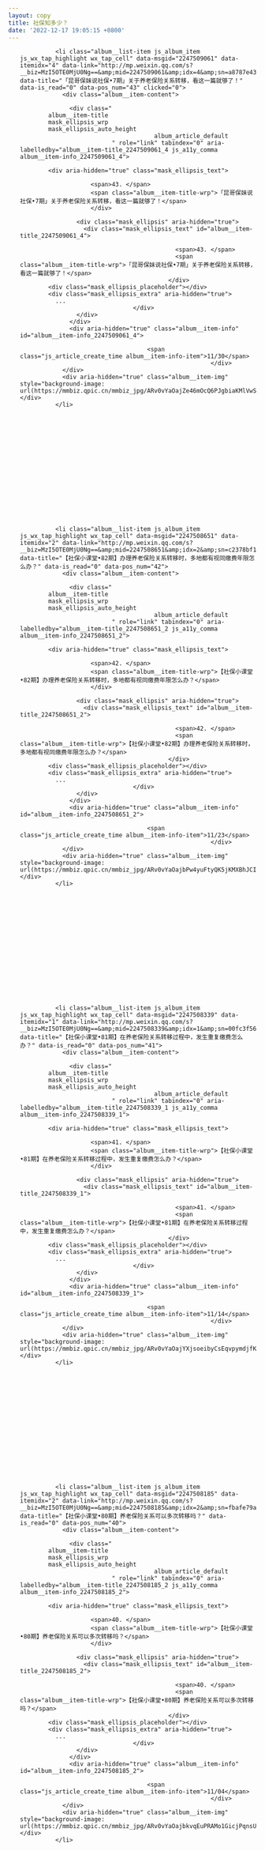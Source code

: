 ```yaml
---
layout: copy
title: 社保知多少？
date: '2022-12-17 19:05:15 +0800'
---
```


<ul class="album__list js_album_list" wah-hotarea="click">
                            
              <li class="album__list-item js_album_item js_wx_tap_highlight wx_tap_cell" data-msgid="2247509061" data-itemidx="4" data-link="http://mp.weixin.qq.com/s?__biz=MzI5OTE0MjU0Ng==&amp;mid=2247509061&amp;idx=4&amp;sn=a8787e43acf6874e13e3cb1ddd07152f&amp;chksm=ec99f8b8dbee71ae3f70e4f4766f4af49e4a21b01bf1daefea8f8e1299a6c0f7a83b6cecead2#rd" data-title="「昆哥保妹说社保•7期」关于养老保险关系转移，看这一篇就够了！" data-is_read="0" data-pos_num="43" clicked="0">
                <div class="album__item-content">
                  
                  <div class="
            album__item-title 
            mask_ellipsis_wrp 
            mask_ellipsis_auto_height
                                          album_article_default
                              " role="link" tabindex="0" aria-labelledby="album__item-title_2247509061_4 js_a11y_comma album__item-info_2247509061_4">

            <div aria-hidden="true" class="mask_ellipsis_text">
            
                        <span>43. </span>
                        <span class="album__item-title-wrp">「昆哥保妹说社保•7期」关于养老保险关系转移，看这一篇就够了！</span>
                        </div>

                    <div class="mask_ellipsis" aria-hidden="true">
                      <div class="mask_ellipsis_text" id="album__item-title_2247509061_4">
                        
                                                <span>43. </span>
                                                <span class="album__item-title-wrp">「昆哥保妹说社保•7期」关于养老保险关系转移，看这一篇就够了！</span>
                                              </div>
            <div class="mask_ellipsis_placeholder"></div>
            <div class="mask_ellipsis_extra" aria-hidden="true">
              ...
                                    </div>
                    </div>
                  </div>
                  <div aria-hidden="true" class="album__item-info" id="album__item-info_2247509061_4">
                    
                                        <span class="js_article_create_time album__item-info-item">11/30</span>
                                                          </div>
                </div>
                <div aria-hidden="true" class="album__item-img" style="background-image: url(https://mmbiz.qpic.cn/mmbiz_jpg/ARv0vYaOajZe46mOcQ6PJgbiaKMlVwS2FhiahULeGv3vBXffibjqMD5zSeBeyOjYciaicafZ0KcjySmLzibA5xWZfkAg/300);"></div>
              </li>
              

              

              
              
                  
                  
                  
                  
                  
                  
                  
                  
              

                            
              <li class="album__list-item js_album_item js_wx_tap_highlight wx_tap_cell" data-msgid="2247508651" data-itemidx="2" data-link="http://mp.weixin.qq.com/s?__biz=MzI5OTE0MjU0Ng==&amp;mid=2247508651&amp;idx=2&amp;sn=c2378bf167bca47039dcb1c3a4502a35&amp;chksm=ec99fe56dbee7740e90a0b2f3ca8c8f801ecd1aa1336f221cbc1199fe4821c055866e38c9e1b#rd" data-title="【社保小课堂•82期】办理养老保险关系转移时，多地都有视同缴费年限怎么办？" data-is_read="0" data-pos_num="42">
                <div class="album__item-content">
                  
                  <div class="
            album__item-title 
            mask_ellipsis_wrp 
            mask_ellipsis_auto_height
                                          album_article_default
                              " role="link" tabindex="0" aria-labelledby="album__item-title_2247508651_2 js_a11y_comma album__item-info_2247508651_2">

            <div aria-hidden="true" class="mask_ellipsis_text">
            
                        <span>42. </span>
                        <span class="album__item-title-wrp">【社保小课堂•82期】办理养老保险关系转移时，多地都有视同缴费年限怎么办？</span>
                        </div>

                    <div class="mask_ellipsis" aria-hidden="true">
                      <div class="mask_ellipsis_text" id="album__item-title_2247508651_2">
                        
                                                <span>42. </span>
                                                <span class="album__item-title-wrp">【社保小课堂•82期】办理养老保险关系转移时，多地都有视同缴费年限怎么办？</span>
                                              </div>
            <div class="mask_ellipsis_placeholder"></div>
            <div class="mask_ellipsis_extra" aria-hidden="true">
              ...
                                    </div>
                    </div>
                  </div>
                  <div aria-hidden="true" class="album__item-info" id="album__item-info_2247508651_2">
                    
                                        <span class="js_article_create_time album__item-info-item">11/23</span>
                                                          </div>
                </div>
                <div aria-hidden="true" class="album__item-img" style="background-image: url(https://mmbiz.qpic.cn/mmbiz_jpg/ARv0vYaOajbPw4yuFtyQK5jKMXBhJCIxKoP59W7I8I5LRPD7Jz22qLv6eeEv9s0jE79icAs3uRCN45Phz9IjpDQ/300);"></div>
              </li>
              

              

              
              
                  
                  
                  
                  
                  
                  
                  
                  
              

                            
              <li class="album__list-item js_album_item js_wx_tap_highlight wx_tap_cell" data-msgid="2247508339" data-itemidx="1" data-link="http://mp.weixin.qq.com/s?__biz=MzI5OTE0MjU0Ng==&amp;mid=2247508339&amp;idx=1&amp;sn=00fc3f563053679c9b0a906b5d7fd65c&amp;chksm=ec99fd8edbee7498580476db76341411c37308d565a8e7ee4df81e622d32c387d22ef4e6ecc2#rd" data-title="【社保小课堂•81期】在养老保险关系转移过程中，发生重复缴费怎么办？" data-is_read="0" data-pos_num="41">
                <div class="album__item-content">
                  
                  <div class="
            album__item-title 
            mask_ellipsis_wrp 
            mask_ellipsis_auto_height
                                          album_article_default
                              " role="link" tabindex="0" aria-labelledby="album__item-title_2247508339_1 js_a11y_comma album__item-info_2247508339_1">

            <div aria-hidden="true" class="mask_ellipsis_text">
            
                        <span>41. </span>
                        <span class="album__item-title-wrp">【社保小课堂•81期】在养老保险关系转移过程中，发生重复缴费怎么办？</span>
                        </div>

                    <div class="mask_ellipsis" aria-hidden="true">
                      <div class="mask_ellipsis_text" id="album__item-title_2247508339_1">
                        
                                                <span>41. </span>
                                                <span class="album__item-title-wrp">【社保小课堂•81期】在养老保险关系转移过程中，发生重复缴费怎么办？</span>
                                              </div>
            <div class="mask_ellipsis_placeholder"></div>
            <div class="mask_ellipsis_extra" aria-hidden="true">
              ...
                                    </div>
                    </div>
                  </div>
                  <div aria-hidden="true" class="album__item-info" id="album__item-info_2247508339_1">
                    
                                        <span class="js_article_create_time album__item-info-item">11/14</span>
                                                          </div>
                </div>
                <div aria-hidden="true" class="album__item-img" style="background-image: url(https://mmbiz.qpic.cn/mmbiz_jpg/ARv0vYaOajYXjsoeibyCsEqvpymdjfK25icibDYwF1gmpy3JKib89Dwjkb5Ul1rZjtHO5KBGbcAIrAQcvGjqgtoy4g/300);"></div>
              </li>
              

              

              
              
                  
                  
                  
                  
                  
                  
                  
                  
              

                            
              <li class="album__list-item js_album_item js_wx_tap_highlight wx_tap_cell" data-msgid="2247508185" data-itemidx="2" data-link="http://mp.weixin.qq.com/s?__biz=MzI5OTE0MjU0Ng==&amp;mid=2247508185&amp;idx=2&amp;sn=fbafe79a0eea31b9231ac5dbe58951f2&amp;chksm=ec99fc24dbee7532983a4219e809d0890bd34e46ea4cbd90ba9e9d4b6e00cde4ba2c2c18b40a#rd" data-title="【社保小课堂•80期】养老保险关系可以多次转移吗？" data-is_read="0" data-pos_num="40">
                <div class="album__item-content">
                  
                  <div class="
            album__item-title 
            mask_ellipsis_wrp 
            mask_ellipsis_auto_height
                                          album_article_default
                              " role="link" tabindex="0" aria-labelledby="album__item-title_2247508185_2 js_a11y_comma album__item-info_2247508185_2">

            <div aria-hidden="true" class="mask_ellipsis_text">
            
                        <span>40. </span>
                        <span class="album__item-title-wrp">【社保小课堂•80期】养老保险关系可以多次转移吗？</span>
                        </div>

                    <div class="mask_ellipsis" aria-hidden="true">
                      <div class="mask_ellipsis_text" id="album__item-title_2247508185_2">
                        
                                                <span>40. </span>
                                                <span class="album__item-title-wrp">【社保小课堂•80期】养老保险关系可以多次转移吗？</span>
                                              </div>
            <div class="mask_ellipsis_placeholder"></div>
            <div class="mask_ellipsis_extra" aria-hidden="true">
              ...
                                    </div>
                    </div>
                  </div>
                  <div aria-hidden="true" class="album__item-info" id="album__item-info_2247508185_2">
                    
                                        <span class="js_article_create_time album__item-info-item">11/04</span>
                                                          </div>
                </div>
                <div aria-hidden="true" class="album__item-img" style="background-image: url(https://mmbiz.qpic.cn/mmbiz_jpg/ARv0vYaOajbkvqEuPRAMo1GicjPqnsUKAhbNkj65YmpUJgMRhlDIODSiah6rtWL1rpdI3RkmCwiaIrVPCEzMzZhzw/300);"></div>
              </li>
              

              

              
              
                  
                  
                  
                  
                  
                  
                  
                  
              

                            
              <li class="album__list-item js_album_item js_wx_tap_highlight wx_tap_cell" data-msgid="2247508022" data-itemidx="4" data-link="http://mp.weixin.qq.com/s?__biz=MzI5OTE0MjU0Ng==&amp;mid=2247508022&amp;idx=4&amp;sn=6e6b0d93ec712fd40fb357d5bf08b871&amp;chksm=ec99fccbdbee75dd0326f23ebe0dd9fd2d631c70b22d333882c1a91b6274acc8612a9dd44ad8#rd" data-title="【社保小课堂•79期】哪些情况下可支取基本养老保险个人账户？" data-is_read="0" data-pos_num="39">
                <div class="album__item-content">
                  
                  <div class="
            album__item-title 
            mask_ellipsis_wrp 
            mask_ellipsis_auto_height
                                          album_article_default
                              " role="link" tabindex="0" aria-labelledby="album__item-title_2247508022_4 js_a11y_comma album__item-info_2247508022_4">

            <div aria-hidden="true" class="mask_ellipsis_text">
            
                        <span>39. </span>
                        <span class="album__item-title-wrp">【社保小课堂•79期】哪些情况下可支取基本养老保险个人账户？</span>
                        </div>

                    <div class="mask_ellipsis" aria-hidden="true">
                      <div class="mask_ellipsis_text" id="album__item-title_2247508022_4">
                        
                                                <span>39. </span>
                                                <span class="album__item-title-wrp">【社保小课堂•79期】哪些情况下可支取基本养老保险个人账户？</span>
                                              </div>
            <div class="mask_ellipsis_placeholder"></div>
            <div class="mask_ellipsis_extra" aria-hidden="true">
              ...
                                    </div>
                    </div>
                  </div>
                  <div aria-hidden="true" class="album__item-info" id="album__item-info_2247508022_4">
                    
                                        <span class="js_article_create_time album__item-info-item">10/30</span>
                                                          </div>
                </div>
                <div aria-hidden="true" class="album__item-img" style="background-image: url(https://mmbiz.qpic.cn/mmbiz_jpg/ARv0vYaOajYIEETHicP2lVBicPorXk6vxhFVKw2GofG86ltLl2JULeVvvbCus6syicVI7TDwx8D0OERKnvdawaxXA/300);"></div>
              </li>
              

              

              
              
                  
                  
                  
                  
                  
                  
                  
                  
              

                            
              <li class="album__list-item js_album_item js_wx_tap_highlight wx_tap_cell" data-msgid="2247508022" data-itemidx="7" data-link="http://mp.weixin.qq.com/s?__biz=MzI5OTE0MjU0Ng==&amp;mid=2247508022&amp;idx=7&amp;sn=c7a2c46914c053d92bcd115d9e939a35&amp;chksm=ec99fccbdbee75dd5fad603e0837b4a991f118a155097baed3960105c26a05203dd514f79ba5#rd" data-title="【常见问题】你的养老金是怎么算出来的？1分钟看懂！" data-is_read="0" data-pos_num="38">
                <div class="album__item-content">
                  
                  <div class="
            album__item-title 
            mask_ellipsis_wrp 
            mask_ellipsis_auto_height
                                          album_article_default
                              " role="link" tabindex="0" aria-labelledby="album__item-title_2247508022_7 js_a11y_comma album__item-info_2247508022_7">

            <div aria-hidden="true" class="mask_ellipsis_text">
            
                        <span>38. </span>
                        <span class="album__item-title-wrp">【常见问题】你的养老金是怎么算出来的？1分钟看懂！</span>
                        </div>

                    <div class="mask_ellipsis" aria-hidden="true">
                      <div class="mask_ellipsis_text" id="album__item-title_2247508022_7">
                        
                                                <span>38. </span>
                                                <span class="album__item-title-wrp">【常见问题】你的养老金是怎么算出来的？1分钟看懂！</span>
                                              </div>
            <div class="mask_ellipsis_placeholder"></div>
            <div class="mask_ellipsis_extra" aria-hidden="true">
              ...
                                    </div>
                    </div>
                  </div>
                  <div aria-hidden="true" class="album__item-info" id="album__item-info_2247508022_7">
                    
                                        <span class="js_article_create_time album__item-info-item">10/30</span>
                                                          </div>
                </div>
                <div aria-hidden="true" class="album__item-img" style="background-image: url(https://mmbiz.qpic.cn/mmbiz_jpg/ARv0vYaOajYIEETHicP2lVBicPorXk6vxh4VYKpE5xXpjWz6Hsic50bhntZxsl8Wsayn9aF6icaI7ezj00bAsibH3qg/300);"></div>
              </li>
              

              

              
              
                  
                  
                  
                  
                  
                  
                  
                  
              

                            
              <li class="album__list-item js_album_item js_wx_tap_highlight wx_tap_cell" data-msgid="2247507760" data-itemidx="2" data-link="http://mp.weixin.qq.com/s?__biz=MzI5OTE0MjU0Ng==&amp;mid=2247507760&amp;idx=2&amp;sn=a5c15097bb92601e338c0ccc1d26b777&amp;chksm=ec9983cddbee0adbd053e553280b36b85b09f6f98d423b0dde0fd249d04971a993dfcbc1ffbb#rd" data-title="【社保小课堂•78期】多地参保满均缴满10年，退休地可以任选吗？" data-is_read="0" data-pos_num="37">
                <div class="album__item-content">
                  
                  <div class="
            album__item-title 
            mask_ellipsis_wrp 
            mask_ellipsis_auto_height
                                          album_article_default
                              " role="link" tabindex="0" aria-labelledby="album__item-title_2247507760_2 js_a11y_comma album__item-info_2247507760_2">

            <div aria-hidden="true" class="mask_ellipsis_text">
            
                        <span>37. </span>
                        <span class="album__item-title-wrp">【社保小课堂•78期】多地参保满均缴满10年，退休地可以任选吗？</span>
                        </div>

                    <div class="mask_ellipsis" aria-hidden="true">
                      <div class="mask_ellipsis_text" id="album__item-title_2247507760_2">
                        
                                                <span>37. </span>
                                                <span class="album__item-title-wrp">【社保小课堂•78期】多地参保满均缴满10年，退休地可以任选吗？</span>
                                              </div>
            <div class="mask_ellipsis_placeholder"></div>
            <div class="mask_ellipsis_extra" aria-hidden="true">
              ...
                                    </div>
                    </div>
                  </div>
                  <div aria-hidden="true" class="album__item-info" id="album__item-info_2247507760_2">
                    
                                        <span class="js_article_create_time album__item-info-item">10/22</span>
                                                          </div>
                </div>
                <div aria-hidden="true" class="album__item-img" style="background-image: url(https://mmbiz.qpic.cn/mmbiz_jpg/ARv0vYaOajZP13CbS4f33GbjL9BJENfUqA549icnewMwfRoQVatFvtjuD0VmWzUibqEWnHqWvTj4dqMxUCmxTVJg/300);"></div>
              </li>
              

              

              
              
                  
                  
                  
                  
                  
                  
                  
                  
              

                            
              <li class="album__list-item js_album_item js_wx_tap_highlight wx_tap_cell" data-msgid="2247507477" data-itemidx="1" data-link="http://mp.weixin.qq.com/s?__biz=MzI5OTE0MjU0Ng==&amp;mid=2247507477&amp;idx=1&amp;sn=c8220b28b2eb4f85322b9f14f7e65d85&amp;chksm=ec9982e8dbee0bfeeef59c1da4d1d2290bf6db299c56dfa3eedbb75c84ce41858a24966c3369#rd" data-title="【社保小课堂•77期】之前养老金一直正常发放，为什么这个月突然就停了？" data-is_read="0" data-pos_num="36">
                <div class="album__item-content">
                  
                  <div class="
            album__item-title 
            mask_ellipsis_wrp 
            mask_ellipsis_auto_height
                                          album_article_default
                              " role="link" tabindex="0" aria-labelledby="album__item-title_2247507477_1 js_a11y_comma album__item-info_2247507477_1">

            <div aria-hidden="true" class="mask_ellipsis_text">
            
                        <span>36. </span>
                        <span class="album__item-title-wrp">【社保小课堂•77期】之前养老金一直正常发放，为什么这个月突然就停了？</span>
                        </div>

                    <div class="mask_ellipsis" aria-hidden="true">
                      <div class="mask_ellipsis_text" id="album__item-title_2247507477_1">
                        
                                                <span>36. </span>
                                                <span class="album__item-title-wrp">【社保小课堂•77期】之前养老金一直正常发放，为什么这个月突然就停了？</span>
                                              </div>
            <div class="mask_ellipsis_placeholder"></div>
            <div class="mask_ellipsis_extra" aria-hidden="true">
              ...
                                    </div>
                    </div>
                  </div>
                  <div aria-hidden="true" class="album__item-info" id="album__item-info_2247507477_1">
                    
                                        <span class="js_article_create_time album__item-info-item">10/14</span>
                                                          </div>
                </div>
                <div aria-hidden="true" class="album__item-img" style="background-image: url(https://mmbiz.qpic.cn/mmbiz_jpg/ARv0vYaOaja3xuOm0LYWbZwT6d5AjgD2HxOvLlecS0qsiaBNhJb7OUrqTndsx5XHeOxyQda6cOxkWKSYMk8Pfxg/300);"></div>
              </li>
              

              

              
              
                  
                  
                  
                  
                  
                  
                  
                  
              

                            
              <li class="album__list-item js_album_item js_wx_tap_highlight wx_tap_cell" data-msgid="2247507477" data-itemidx="7" data-link="http://mp.weixin.qq.com/s?__biz=MzI5OTE0MjU0Ng==&amp;mid=2247507477&amp;idx=7&amp;sn=5cf0ebc4a79c52cdfb07b1824e952f78&amp;chksm=ec9982e8dbee0bfe7a0a50e16df5115dde507659332699e0229b5050a4f0c5b4b91a5fe34f24#rd" data-title="【区县动态】西山区2022年灵活就业人员基本养老保险费申报核定告知书" data-is_read="0" data-pos_num="35">
                <div class="album__item-content">
                  
                  <div class="
            album__item-title 
            mask_ellipsis_wrp 
            mask_ellipsis_auto_height
                                          album_article_default
                              " role="link" tabindex="0" aria-labelledby="album__item-title_2247507477_7 js_a11y_comma album__item-info_2247507477_7">

            <div aria-hidden="true" class="mask_ellipsis_text">
            
                        <span>35. </span>
                        <span class="album__item-title-wrp">【区县动态】西山区2022年灵活就业人员基本养老保险费申报核定告知书</span>
                        </div>

                    <div class="mask_ellipsis" aria-hidden="true">
                      <div class="mask_ellipsis_text" id="album__item-title_2247507477_7">
                        
                                                <span>35. </span>
                                                <span class="album__item-title-wrp">【区县动态】西山区2022年灵活就业人员基本养老保险费申报核定告知书</span>
                                              </div>
            <div class="mask_ellipsis_placeholder"></div>
            <div class="mask_ellipsis_extra" aria-hidden="true">
              ...
                                    </div>
                    </div>
                  </div>
                  <div aria-hidden="true" class="album__item-info" id="album__item-info_2247507477_7">
                    
                                        <span class="js_article_create_time album__item-info-item">10/14</span>
                                                          </div>
                </div>
                <div aria-hidden="true" class="album__item-img" style="background-image: url(https://mmbiz.qpic.cn/mmbiz_jpg/ARv0vYaOaja3xuOm0LYWbZwT6d5AjgD27EVALwGoLclHPia4dOFicTOf9A6anZOWgWytDriblTkTvV6kdfhSeUOiag/300);"></div>
              </li>
              

              

              
              
                  
                  
                  
                  
                  
                  
                  
                  
              

                            
              <li class="album__list-item js_album_item js_wx_tap_highlight wx_tap_cell" data-msgid="2247507270" data-itemidx="1" data-link="http://mp.weixin.qq.com/s?__biz=MzI5OTE0MjU0Ng==&amp;mid=2247507270&amp;idx=1&amp;sn=299068ff9864b1a0eb5fe0212a88d6b4&amp;chksm=ec9981bbdbee08adb00682b4642325526163fc4e60715607de749dbe07e08405e612f8e41d0d#rd" data-title="【社保小课堂•76期】退休时间遇上国庆假期，会影响我办理退休手续吗？" data-is_read="0" data-pos_num="34">
                <div class="album__item-content">
                  
                  <div class="
            album__item-title 
            mask_ellipsis_wrp 
            mask_ellipsis_auto_height
                                          album_article_default
                              " role="link" tabindex="0" aria-labelledby="album__item-title_2247507270_1 js_a11y_comma album__item-info_2247507270_1">

            <div aria-hidden="true" class="mask_ellipsis_text">
            
                        <span>34. </span>
                        <span class="album__item-title-wrp">【社保小课堂•76期】退休时间遇上国庆假期，会影响我办理退休手续吗？</span>
                        </div>

                    <div class="mask_ellipsis" aria-hidden="true">
                      <div class="mask_ellipsis_text" id="album__item-title_2247507270_1">
                        
                                                <span>34. </span>
                                                <span class="album__item-title-wrp">【社保小课堂•76期】退休时间遇上国庆假期，会影响我办理退休手续吗？</span>
                                              </div>
            <div class="mask_ellipsis_placeholder"></div>
            <div class="mask_ellipsis_extra" aria-hidden="true">
              ...
                                    </div>
                    </div>
                  </div>
                  <div aria-hidden="true" class="album__item-info" id="album__item-info_2247507270_1">
                    
                                        <span class="js_article_create_time album__item-info-item">10/04</span>
                                                          </div>
                </div>
                <div aria-hidden="true" class="album__item-img" style="background-image: url(https://mmbiz.qlogo.cn/mmbiz_jpg/ARv0vYaOajb623uExwx7AFOzfWibmVZ8uIdCicYrs6r0fEqCsR9nvgJ8kvx8yQLcGn6xnKlGBTtLmX9oJhvO0D8w/300);"></div>
              </li>
              

              

              
              
                  
                  
                  
                  
                  
                  
                  
                  
              

                          <li class="album__list-item js_album_item js_wx_tap_highlight wx_tap_cell" data-msgid="2247506164" data-itemidx="1" data-link="http://mp.weixin.qq.com/s?__biz=MzI5OTE0MjU0Ng==&amp;mid=2247506164&amp;idx=1&amp;sn=6bb0875d09a9f8457a4ecd047f9ea27e&amp;chksm=ec998409dbee0d1f7dad18fac921d85d4fa13c2c8bec746e164de3cd0d000f3f8134729a2f61#rd" data-title="【社保小课堂•72期】社保已经缴满15年，可以不缴了吗？" data-is_read="0">    <div class="album__item-content">     <div class="album__item-title ellipsis_relate_title        mask_ellipsis_wrp mask_ellipsis_auto_height                 album_article_default            " role="link" tabindex="0" aria-labelledby="album__item-title_2247506164_1 album__item-info_2247506164_1">       <div aria-hidden="true" class="mask_ellipsis_text">                  <span>33. </span>                  <span class="album__item-title-wrp">【社保小课堂•72期】社保已经缴满15年，可以不缴了吗？</span>                </div>       <div aria-hidden="true" class="mask_ellipsis">         <div id="album__item-title_2247506164_1" class="mask_ellipsis_text">                      <span>33. </span>                      <span class="album__item-title-wrp">【社保小课堂•72期】社保已经缴满15年，可以不缴了吗？</span>                    </div>         <div class="mask_ellipsis_placeholder"></div>         <div aria-hidden="true" class="mask_ellipsis_extra">           ...                    </div>       </div>     </div>          <div class="album__item-info" aria-hidden="true" id="album__item-info_2247506164_1">              <span class="js_article_create_time album__item-info-item">09/04</span>                   </div>   </div>   <div class="album__item-img" aria-hidden="true" style="background-image: url(https://mmbiz.qpic.cn/mmbiz_jpg/ARv0vYaOajbjibOTNNymSOrdT7hQic4HkGXh8Saxk3PQXYqBG9YNFIQb2fvR0BsTvKyGfSNmD2icibCXOsVhOxS31w/300);"></div> </li><li class="album__list-item js_album_item js_wx_tap_highlight wx_tap_cell" data-msgid="2247505964" data-itemidx="2" data-link="http://mp.weixin.qq.com/s?__biz=MzI5OTE0MjU0Ng==&amp;mid=2247505964&amp;idx=2&amp;sn=fd5d23c4011a54ba2db2f9ed1ab7d4a3&amp;chksm=ec9984d1dbee0dc71256194cf0b90ba02809f4fdc8dba45f9f72f500e5426c22e2fd5f2ac03b#rd" data-title="【社保小课堂•71期】72期  内卷？上大学就开始缴社保，可以吗？" data-is_read="0">    <div class="album__item-content">     <div class="album__item-title ellipsis_relate_title        mask_ellipsis_wrp mask_ellipsis_auto_height                 album_article_default            " role="link" tabindex="0" aria-labelledby="album__item-title_2247505964_2 album__item-info_2247505964_2">       <div aria-hidden="true" class="mask_ellipsis_text">                  <span>32. </span>                  <span class="album__item-title-wrp">【社保小课堂•71期】72期  内卷？上大学就开始缴社保，可以吗？</span>                </div>       <div aria-hidden="true" class="mask_ellipsis">         <div id="album__item-title_2247505964_2" class="mask_ellipsis_text">                      <span>32. </span>                      <span class="album__item-title-wrp">【社保小课堂•71期】72期  内卷？上大学就开始缴社保，可以吗？</span>                    </div>         <div class="mask_ellipsis_placeholder"></div>         <div aria-hidden="true" class="mask_ellipsis_extra">           ...                    </div>       </div>     </div>          <div class="album__item-info" aria-hidden="true" id="album__item-info_2247505964_2">              <span class="js_article_create_time album__item-info-item">08/30</span>                   </div>   </div>   <div class="album__item-img" aria-hidden="true" style="background-image: url(https://mmbiz.qpic.cn/mmbiz_jpg/ARv0vYaOajZEJKzVrOOWhCamwwtTfnIDpXuULudico797l4fmlQq830S18eV6WlKUHwY9KnCsxUAP8wnEiczkL2Q/300);"></div> </li><li class="album__list-item js_album_item js_wx_tap_highlight wx_tap_cell" data-msgid="2247504512" data-itemidx="1" data-link="http://mp.weixin.qq.com/s?__biz=MzI5OTE0MjU0Ng==&amp;mid=2247504512&amp;idx=1&amp;sn=76761d824f70f24e10002e87a6c40168&amp;chksm=ec998e7ddbee076b336ab128184747a933c00e430fa377f84fdb10885088630b2d399a2302d7#rd" data-title="【社保小课堂•67期】灵活就业人员参保办理指南（手机版）" data-is_read="0">    <div class="album__item-content">     <div class="album__item-title ellipsis_relate_title        mask_ellipsis_wrp mask_ellipsis_auto_height                 album_article_default            " role="link" tabindex="0" aria-labelledby="album__item-title_2247504512_1 album__item-info_2247504512_1">       <div aria-hidden="true" class="mask_ellipsis_text">                  <span>31. </span>                  <span class="album__item-title-wrp">【社保小课堂•67期】灵活就业人员参保办理指南（手机版）</span>                </div>       <div aria-hidden="true" class="mask_ellipsis">         <div id="album__item-title_2247504512_1" class="mask_ellipsis_text">                      <span>31. </span>                      <span class="album__item-title-wrp">【社保小课堂•67期】灵活就业人员参保办理指南（手机版）</span>                    </div>         <div class="mask_ellipsis_placeholder"></div>         <div aria-hidden="true" class="mask_ellipsis_extra">           ...                    </div>       </div>     </div>          <div class="album__item-info" aria-hidden="true" id="album__item-info_2247504512_1">              <span class="js_article_create_time album__item-info-item">07/29</span>                   </div>   </div>   <div class="album__item-img" aria-hidden="true" style="background-image: url(https://mmbiz.qpic.cn/mmbiz_jpg/ARv0vYaOajYKQZt5pBdpX7kcn7uC8QEPE5Cvzmw4nMr0N4iarwoohkUjO5AppmS36Ue4UIeicgVYsjgEG72icKcVg/300);"></div> </li><li class="album__list-item js_album_item js_wx_tap_highlight wx_tap_cell" data-msgid="2247499379" data-itemidx="1" data-link="http://mp.weixin.qq.com/s?__biz=MzI5OTE0MjU0Ng==&amp;mid=2247499379&amp;idx=1&amp;sn=318d4b9d24ee6271d14ed2d5dc30dafc&amp;chksm=ec99a28edbee2b98748d98d49c1bf454e4a765ec3960a5f7acdd5d1104bb9e8ee709edb036b2#rd" data-title="【社保小课堂•59期】参保人员死亡后个人账户余额申领指南" data-is_read="0">    <div class="album__item-content">     <div class="album__item-title ellipsis_relate_title        mask_ellipsis_wrp mask_ellipsis_auto_height                 album_article_default            " role="link" tabindex="0" aria-labelledby="album__item-title_2247499379_1 album__item-info_2247499379_1">       <div aria-hidden="true" class="mask_ellipsis_text">                  <span>30. </span>                  <span class="album__item-title-wrp">【社保小课堂•59期】参保人员死亡后个人账户余额申领指南</span>                </div>       <div aria-hidden="true" class="mask_ellipsis">         <div id="album__item-title_2247499379_1" class="mask_ellipsis_text">                      <span>30. </span>                      <span class="album__item-title-wrp">【社保小课堂•59期】参保人员死亡后个人账户余额申领指南</span>                    </div>         <div class="mask_ellipsis_placeholder"></div>         <div aria-hidden="true" class="mask_ellipsis_extra">           ...                    </div>       </div>     </div>          <div class="album__item-info" aria-hidden="true" id="album__item-info_2247499379_1">              <span class="js_article_create_time album__item-info-item">05/31</span>                   </div>   </div>   <div class="album__item-img" aria-hidden="true" style="background-image: url(https://mmbiz.qlogo.cn/mmbiz_jpg/ARv0vYaOajY21oGsb7vO8rb17FDib4RCibuuOvFN8eKvnYibs1P7I3t2FzBCJQhsRF7eb1hwkeNDESWF4A107p4BQ/300);"></div> </li><li class="album__list-item js_album_item js_wx_tap_highlight wx_tap_cell" data-msgid="2247499379" data-itemidx="5" data-link="http://mp.weixin.qq.com/s?__biz=MzI5OTE0MjU0Ng==&amp;mid=2247499379&amp;idx=5&amp;sn=2d75615462c65a48a625eeb00d5594cc&amp;chksm=ec99a28edbee2b98981209aaae5a881f734df80413a02c5aac813b71c0bbc5375392aec4f06b#rd" data-title="【权威发布】云南省人民政府办公厅关于实施基本养老保险扩面增效专项行动的意见" data-is_read="0">    <div class="album__item-content">     <div class="album__item-title ellipsis_relate_title        mask_ellipsis_wrp mask_ellipsis_auto_height                 album_article_default            " role="link" tabindex="0" aria-labelledby="album__item-title_2247499379_5 album__item-info_2247499379_5">       <div aria-hidden="true" class="mask_ellipsis_text">                  <span>29. </span>                  <span class="album__item-title-wrp">【权威发布】云南省人民政府办公厅关于实施基本养老保险扩面增效专项行动的意见</span>                </div>       <div aria-hidden="true" class="mask_ellipsis">         <div id="album__item-title_2247499379_5" class="mask_ellipsis_text">                      <span>29. </span>                      <span class="album__item-title-wrp">【权威发布】云南省人民政府办公厅关于实施基本养老保险扩面增效专项行动的意见</span>                    </div>         <div class="mask_ellipsis_placeholder"></div>         <div aria-hidden="true" class="mask_ellipsis_extra">           ...                    </div>       </div>     </div>          <div class="album__item-info" aria-hidden="true" id="album__item-info_2247499379_5">              <span class="js_article_create_time album__item-info-item">05/31</span>                   </div>   </div>   <div class="album__item-img" aria-hidden="true" style="background-image: url(https://mmbiz.qlogo.cn/mmbiz_jpg/ARv0vYaOajY21oGsb7vO8rb17FDib4RCibypia8iba7T6Ef7ZCpMhsPg6fLU3My0wcqvsnRodbm7eUpDcvYe46xiaUg/300);"></div> </li><li class="album__list-item js_album_item js_wx_tap_highlight wx_tap_cell" data-msgid="2247499379" data-itemidx="6" data-link="http://mp.weixin.qq.com/s?__biz=MzI5OTE0MjU0Ng==&amp;mid=2247499379&amp;idx=6&amp;sn=38e512c3ca7aeec788890dd435e5bbf1&amp;chksm=ec99a28edbee2b98164c3430fd3d2e752703c113ed8fef3246b86e7607c8756d4f6f95ccedb5#rd" data-title="【共同关注】2022年退休人员基本养老金上调" data-is_read="0">    <div class="album__item-content">     <div class="album__item-title ellipsis_relate_title        mask_ellipsis_wrp mask_ellipsis_auto_height                 album_article_default            " role="link" tabindex="0" aria-labelledby="album__item-title_2247499379_6 album__item-info_2247499379_6">       <div aria-hidden="true" class="mask_ellipsis_text">                  <span>28. </span>                  <span class="album__item-title-wrp">【共同关注】2022年退休人员基本养老金上调</span>                </div>       <div aria-hidden="true" class="mask_ellipsis">         <div id="album__item-title_2247499379_6" class="mask_ellipsis_text">                      <span>28. </span>                      <span class="album__item-title-wrp">【共同关注】2022年退休人员基本养老金上调</span>                    </div>         <div class="mask_ellipsis_placeholder"></div>         <div aria-hidden="true" class="mask_ellipsis_extra">           ...                    </div>       </div>     </div>          <div class="album__item-info" aria-hidden="true" id="album__item-info_2247499379_6">              <span class="js_article_create_time album__item-info-item">05/31</span>                   </div>   </div>   <div class="album__item-img" aria-hidden="true" style="background-image: url(https://mmbiz.qlogo.cn/mmbiz_jpg/ARv0vYaOajY21oGsb7vO8rb17FDib4RCibgDcEkTP2YDug2ibF0V5PVZo9Aiao8ljNALmBlLAliaiaXtqjia1ssQYwBHA/300);"></div> </li><li class="album__list-item js_album_item js_wx_tap_highlight wx_tap_cell" data-msgid="2247499178" data-itemidx="7" data-link="http://mp.weixin.qq.com/s?__biz=MzI5OTE0MjU0Ng==&amp;mid=2247499178&amp;idx=7&amp;sn=4516c1c1362b151222190b7b1ebad4b9&amp;chksm=ec99a157dbee2841cc8a5926e8ca200d753350a07cd3eca4f0056d9436d48c181d8fe4ba57fc#rd" data-title="【政策解读】重磅！个人养老金来了！怎么买呢？10问10答帮你搞懂" data-is_read="0">    <div class="album__item-content">     <div class="album__item-title ellipsis_relate_title        mask_ellipsis_wrp mask_ellipsis_auto_height                 album_article_default            " role="link" tabindex="0" aria-labelledby="album__item-title_2247499178_7 album__item-info_2247499178_7">       <div aria-hidden="true" class="mask_ellipsis_text">                  <span>27. </span>                  <span class="album__item-title-wrp">【政策解读】重磅！个人养老金来了！怎么买呢？10问10答帮你搞懂</span>                </div>       <div aria-hidden="true" class="mask_ellipsis">         <div id="album__item-title_2247499178_7" class="mask_ellipsis_text">                      <span>27. </span>                      <span class="album__item-title-wrp">【政策解读】重磅！个人养老金来了！怎么买呢？10问10答帮你搞懂</span>                    </div>         <div class="mask_ellipsis_placeholder"></div>         <div aria-hidden="true" class="mask_ellipsis_extra">           ...                    </div>       </div>     </div>          <div class="album__item-info" aria-hidden="true" id="album__item-info_2247499178_7">              <span class="js_article_create_time album__item-info-item">05/24</span>                   </div>   </div>   <div class="album__item-img" aria-hidden="true" style="background-image: url(https://mmbiz.qlogo.cn/mmbiz_jpg/ARv0vYaOajbFFPVwtd4ficYcicib7Pyybg8UuUV23ibH8uXichGDxtXJzGXQCp8ZbKJ9tLJqHMTHjDEM9vpfAd2DcBg/300);"></div> </li><li class="album__list-item js_album_item js_wx_tap_highlight wx_tap_cell" data-msgid="2247498985" data-itemidx="1" data-link="http://mp.weixin.qq.com/s?__biz=MzI5OTE0MjU0Ng==&amp;mid=2247498985&amp;idx=1&amp;sn=d61ac3e925ad9867824f350828f796e7&amp;chksm=ec99a014dbee290284a8bf489196f8b5fd11fc9373f9c3720dd6157492f896f068eee9031c3d#rd" data-title="【社保小课堂•57期】「昆哥保妹说社保」来啦！期待您的关注！" data-is_read="0">    <div class="album__item-content">     <div class="album__item-title ellipsis_relate_title        mask_ellipsis_wrp mask_ellipsis_auto_height                 album_article_default            " role="link" tabindex="0" aria-labelledby="album__item-title_2247498985_1 album__item-info_2247498985_1">       <div aria-hidden="true" class="mask_ellipsis_text">                  <span>26. </span>                  <span class="album__item-title-wrp">【社保小课堂•57期】「昆哥保妹说社保」来啦！期待您的关注！</span>                </div>       <div aria-hidden="true" class="mask_ellipsis">         <div id="album__item-title_2247498985_1" class="mask_ellipsis_text">                      <span>26. </span>                      <span class="album__item-title-wrp">【社保小课堂•57期】「昆哥保妹说社保」来啦！期待您的关注！</span>                    </div>         <div class="mask_ellipsis_placeholder"></div>         <div aria-hidden="true" class="mask_ellipsis_extra">           ...                    </div>       </div>     </div>          <div class="album__item-info" aria-hidden="true" id="album__item-info_2247498985_1">              <span class="js_article_create_time album__item-info-item">05/17</span>                   </div>   </div>   <div class="album__item-img" aria-hidden="true" style="background-image: url(https://mmbiz.qlogo.cn/mmbiz_jpg/ARv0vYaOajas50ibII4aKUElRB3Vn2Df1VtlG0yfHNdDx2lAbGIAyJ2iacwpyABwk08VHicHBiaM0S1KBO8Dx47rhQ/300);"></div> </li><li class="album__list-item js_album_item js_wx_tap_highlight wx_tap_cell" data-msgid="2247498985" data-itemidx="2" data-link="http://mp.weixin.qq.com/s?__biz=MzI5OTE0MjU0Ng==&amp;mid=2247498985&amp;idx=2&amp;sn=b9d9b84ce56cb7a8517177ac52c8353a&amp;chksm=ec99a014dbee29025245a810bcff70dd5a7f5eb5587d1244facb070ed5b4e477f2b94f9581d1#rd" data-title="【社保随身听•3期】外地户籍在昆灵活就业人员可以凭身份证参加城镇职工养老保险了！" data-is_read="0">    <div class="album__item-content">     <div class="album__item-title ellipsis_relate_title        mask_ellipsis_wrp mask_ellipsis_auto_height                 album_article_default            " role="link" tabindex="0" aria-labelledby="album__item-title_2247498985_2 album__item-info_2247498985_2">       <div aria-hidden="true" class="mask_ellipsis_text">                  <span>25. </span>                  <span class="album__item-title-wrp">【社保随身听•3期】外地户籍在昆灵活就业人员可以凭身份证参加城镇职工养老保险了！</span>                </div>       <div aria-hidden="true" class="mask_ellipsis">         <div id="album__item-title_2247498985_2" class="mask_ellipsis_text">                      <span>25. </span>                      <span class="album__item-title-wrp">【社保随身听•3期】外地户籍在昆灵活就业人员可以凭身份证参加城镇职工养老保险了！</span>                    </div>         <div class="mask_ellipsis_placeholder"></div>         <div aria-hidden="true" class="mask_ellipsis_extra">           ...                    </div>       </div>     </div>          <div class="album__item-info" aria-hidden="true" id="album__item-info_2247498985_2">              <span class="js_article_create_time album__item-info-item">05/17</span>                   </div>   </div>   <div class="album__item-img" aria-hidden="true" style="background-image: url(https://mmbiz.qlogo.cn/mmbiz_jpg/ARv0vYaOajYf9azcpARtPHzZ9zdQC2rZqJ8c0D6U9mO2G7Nz06lC236ysY59WtYRe3PFehcRks9ibxRiapyGBibLw/300);"></div> </li><li class="album__list-item js_album_item js_wx_tap_highlight wx_tap_cell" data-msgid="2247498729" data-itemidx="1" data-link="http://mp.weixin.qq.com/s?__biz=MzI5OTE0MjU0Ng==&amp;mid=2247498729&amp;idx=1&amp;sn=bcb4a30ffa761fc577f5e9c860c9e7f6&amp;chksm=ec99a714dbee2e025c214ccd49a946441a084c296fdc2ba5dc74e62588f4eea1bf5f51d745cc#rd" data-title="【社保小课堂•56期】养老保险发放月数有上限？发完我就不能领养老金了吗？" data-is_read="0">    <div class="album__item-content">     <div class="album__item-title ellipsis_relate_title        mask_ellipsis_wrp mask_ellipsis_auto_height                 album_article_default            " role="link" tabindex="0" aria-labelledby="album__item-title_2247498729_1 album__item-info_2247498729_1">       <div aria-hidden="true" class="mask_ellipsis_text">                  <span>24. </span>                  <span class="album__item-title-wrp">【社保小课堂•56期】养老保险发放月数有上限？发完我就不能领养老金了吗？</span>                </div>       <div aria-hidden="true" class="mask_ellipsis">         <div id="album__item-title_2247498729_1" class="mask_ellipsis_text">                      <span>24. </span>                      <span class="album__item-title-wrp">【社保小课堂•56期】养老保险发放月数有上限？发完我就不能领养老金了吗？</span>                    </div>         <div class="mask_ellipsis_placeholder"></div>         <div aria-hidden="true" class="mask_ellipsis_extra">           ...                    </div>       </div>     </div>          <div class="album__item-info" aria-hidden="true" id="album__item-info_2247498729_1">              <span class="js_article_create_time album__item-info-item">05/08</span>                   </div>   </div>   <div class="album__item-img" aria-hidden="true" style="background-image: url(https://mmbiz.qlogo.cn/mmbiz_jpg/ARv0vYaOajb1r880klFUztEAgbq8QKC7GVgG7Ycz5rDG1E2LGuhnfQp5gmHbPSlFiauAVlibb60ib9Zu8jtW5YA2Q/300);"></div> </li><li class="album__list-item js_album_item js_wx_tap_highlight wx_tap_cell" data-msgid="2247498016" data-itemidx="2" data-link="http://mp.weixin.qq.com/s?__biz=MzI5OTE0MjU0Ng==&amp;mid=2247498016&amp;idx=2&amp;sn=78e61dd8444b59e07933585668bfda6d&amp;chksm=ec99a5dddbee2ccb0a3245266bac54be144812a7e2052b175f7a03146d1c786adc64a7f20959#rd" data-title="【社保小课堂•53期】职工养保+居民养保：重复缴费是不是可以领两份养老金？" data-is_read="0">    <div class="album__item-content">     <div class="album__item-title ellipsis_relate_title        mask_ellipsis_wrp mask_ellipsis_auto_height                 album_article_default            " role="link" tabindex="0" aria-labelledby="album__item-title_2247498016_2 album__item-info_2247498016_2">       <div aria-hidden="true" class="mask_ellipsis_text">                  <span>23. </span>                  <span class="album__item-title-wrp">【社保小课堂•53期】职工养保+居民养保：重复缴费是不是可以领两份养老金？</span>                </div>       <div aria-hidden="true" class="mask_ellipsis">         <div id="album__item-title_2247498016_2" class="mask_ellipsis_text">                      <span>23. </span>                      <span class="album__item-title-wrp">【社保小课堂•53期】职工养保+居民养保：重复缴费是不是可以领两份养老金？</span>                    </div>         <div class="mask_ellipsis_placeholder"></div>         <div aria-hidden="true" class="mask_ellipsis_extra">           ...                    </div>       </div>     </div>          <div class="album__item-info" aria-hidden="true" id="album__item-info_2247498016_2">              <span class="js_article_create_time album__item-info-item">04/12</span>                   </div>   </div>   <div class="album__item-img" aria-hidden="true" style="background-image: url(https://mmbiz.qlogo.cn/mmbiz_jpg/ARv0vYaOajadTiaLqh6Sh927SSibJUQAic6ROp9I2xeGoIr17ibpztgcug9W9NG9wSwCNtfhC2WrPBCgFj82k1P5Aw/300);"></div> </li><li class="album__list-item js_album_item js_wx_tap_highlight wx_tap_cell" data-msgid="2247491281" data-itemidx="1" data-link="http://mp.weixin.qq.com/s?__biz=MzI5OTE0MjU0Ng==&amp;mid=2247491281&amp;idx=1&amp;sn=bd0d2a95617e3b68697c349304cdce9a&amp;chksm=ec9a422cdbedcb3af97b9ac6a95322fc202f96fd7f66cdf868b84087fed6d0cd7d7ca90fe668#rd" data-title="【社保小课堂•21期】哪些情况能够办理退休？参保人员看过来！" data-is_read="0">    <div class="album__item-content">     <div class="album__item-title ellipsis_relate_title        mask_ellipsis_wrp mask_ellipsis_auto_height                 album_article_default            " role="link" tabindex="0" aria-labelledby="album__item-title_2247491281_1 album__item-info_2247491281_1">       <div aria-hidden="true" class="mask_ellipsis_text">                  <span>22. </span>                  <span class="album__item-title-wrp">【社保小课堂•21期】哪些情况能够办理退休？参保人员看过来！</span>                </div>       <div aria-hidden="true" class="mask_ellipsis">         <div id="album__item-title_2247491281_1" class="mask_ellipsis_text">                      <span>22. </span>                      <span class="album__item-title-wrp">【社保小课堂•21期】哪些情况能够办理退休？参保人员看过来！</span>                    </div>         <div class="mask_ellipsis_placeholder"></div>         <div aria-hidden="true" class="mask_ellipsis_extra">           ...                    </div>       </div>     </div>          <div class="album__item-info" aria-hidden="true" id="album__item-info_2247491281_1">              <span class="js_article_create_time album__item-info-item">2021/08/13</span>                   </div>   </div>   <div class="album__item-img" aria-hidden="true" style="background-image: url(https://mmbiz.qlogo.cn/mmbiz_jpg/ARv0vYaOajbt97Qq19mapUxr2QNAzbbdQS5CelvD3ricibAQHIiaT4lCcR90SEiba6kOgeGRd3ZfRyWnrKA8LBsFgQ/300);"></div> </li><li class="album__list-item js_album_item js_wx_tap_highlight wx_tap_cell" data-msgid="2247491371" data-itemidx="2" data-link="http://mp.weixin.qq.com/s?__biz=MzI5OTE0MjU0Ng==&amp;mid=2247491371&amp;idx=2&amp;sn=b3b9da90475aa06b72a4b852dca89dcc&amp;chksm=ec9a43d6dbedcac0bc7879ee488f5a6409bc78c80da35c7b0cdfa61e57b4113a7489d8847215#rd" data-title="【社保小课堂•22期】事关你的钱袋子！基本养老金如何计发和调整，快快收藏" data-is_read="0">    <div class="album__item-content">     <div class="album__item-title ellipsis_relate_title        mask_ellipsis_wrp mask_ellipsis_auto_height                 album_article_default            " role="link" tabindex="0" aria-labelledby="album__item-title_2247491371_2 album__item-info_2247491371_2">       <div aria-hidden="true" class="mask_ellipsis_text">                  <span>21. </span>                  <span class="album__item-title-wrp">【社保小课堂•22期】事关你的钱袋子！基本养老金如何计发和调整，快快收藏</span>                </div>       <div aria-hidden="true" class="mask_ellipsis">         <div id="album__item-title_2247491371_2" class="mask_ellipsis_text">                      <span>21. </span>                      <span class="album__item-title-wrp">【社保小课堂•22期】事关你的钱袋子！基本养老金如何计发和调整，快快收藏</span>                    </div>         <div class="mask_ellipsis_placeholder"></div>         <div aria-hidden="true" class="mask_ellipsis_extra">           ...                    </div>       </div>     </div>          <div class="album__item-info" aria-hidden="true" id="album__item-info_2247491371_2">              <span class="js_article_create_time album__item-info-item">2021/08/21</span>                   </div>   </div>   <div class="album__item-img" aria-hidden="true" style="background-image: url(https://mmbiz.qlogo.cn/mmbiz_jpg/ARv0vYaOajaic4YBzBMVFicriaZEicFbpibnsW5CG5y0tmjJdotXArAGeZEo179Fpd2ZaA7pzb4TxrnicbqfwJhLdSoA/300);"></div> </li><li class="album__list-item js_album_item js_wx_tap_highlight wx_tap_cell" data-msgid="2247492702" data-itemidx="1" data-link="http://mp.weixin.qq.com/s?__biz=MzI5OTE0MjU0Ng==&amp;mid=2247492702&amp;idx=1&amp;sn=04d37385d9f90a2436cb1bf8c33c26a9&amp;chksm=ec99b8a3dbee31b5ae7fcec739481fcbe18a6158cbaa9be4160cc84ed60687360c3f2fd9afd4#rd" data-title="【社保小课堂•28期】参保人员遗属看过来，“两金”领取别忘了！" data-is_read="0">    <div class="album__item-content">     <div class="album__item-title ellipsis_relate_title        mask_ellipsis_wrp mask_ellipsis_auto_height                 album_article_default            " role="link" tabindex="0" aria-labelledby="album__item-title_2247492702_1 album__item-info_2247492702_1">       <div aria-hidden="true" class="mask_ellipsis_text">                  <span>20. </span>                  <span class="album__item-title-wrp">【社保小课堂•28期】参保人员遗属看过来，“两金”领取别忘了！</span>                </div>       <div aria-hidden="true" class="mask_ellipsis">         <div id="album__item-title_2247492702_1" class="mask_ellipsis_text">                      <span>20. </span>                      <span class="album__item-title-wrp">【社保小课堂•28期】参保人员遗属看过来，“两金”领取别忘了！</span>                    </div>         <div class="mask_ellipsis_placeholder"></div>         <div aria-hidden="true" class="mask_ellipsis_extra">           ...                    </div>       </div>     </div>          <div class="album__item-info" aria-hidden="true" id="album__item-info_2247492702_1">              <span class="js_article_create_time album__item-info-item">2021/10/09</span>                   </div>   </div>   <div class="album__item-img" aria-hidden="true" style="background-image: url(https://mmbiz.qlogo.cn/mmbiz_jpg/ARv0vYaOajYKjKSPDKUnVsWjic8WOTjJOZw3lmbjJPQ8fssY47iaazYSjZ6miagAEf1cZ2W8Zk9vaVo2xNBcgjibMw/300);"></div> </li><li class="album__list-item js_album_item js_wx_tap_highlight wx_tap_cell" data-msgid="2247493578" data-itemidx="1" data-link="http://mp.weixin.qq.com/s?__biz=MzI5OTE0MjU0Ng==&amp;mid=2247493578&amp;idx=1&amp;sn=0d93aaefd1e49c088924993daa5a83df&amp;chksm=ec99bb37dbee3221406cd741c208154da7a6e12506daf57c610f6c93f6eb74d577549e444b9c#rd" data-title="【社保小课堂•31期】@云南省灵活就业人员  如何办理养老保险参保登记及缴费申报，一文为您打尽！" data-is_read="0">    <div class="album__item-content">     <div class="album__item-title ellipsis_relate_title        mask_ellipsis_wrp mask_ellipsis_auto_height                 album_article_default            " role="link" tabindex="0" aria-labelledby="album__item-title_2247493578_1 album__item-info_2247493578_1">       <div aria-hidden="true" class="mask_ellipsis_text">                  <span>19. </span>                  <span class="album__item-title-wrp">【社保小课堂•31期】@云南省灵活就业人员  如何办理养老保险参保登记及缴费申报，一文为您打尽！</span>                </div>       <div aria-hidden="true" class="mask_ellipsis">         <div id="album__item-title_2247493578_1" class="mask_ellipsis_text">                      <span>19. </span>                      <span class="album__item-title-wrp">【社保小课堂•31期】@云南省灵活就业人员  如何办理养老保险参保登记及缴费申报，一文为您打尽！</span>                    </div>         <div class="mask_ellipsis_placeholder"></div>         <div aria-hidden="true" class="mask_ellipsis_extra">           ...                    </div>       </div>     </div>          <div class="album__item-info" aria-hidden="true" id="album__item-info_2247493578_1">              <span class="js_article_create_time album__item-info-item">2021/10/29</span>                   </div>   </div>   <div class="album__item-img" aria-hidden="true" style="background-image: url(https://mmbiz.qlogo.cn/mmbiz_jpg/ARv0vYaOajbn2zKKUPRcib1NVodEGoADnTBhsfWQ4iacXvibWzibX4S02g77ZAx8S5iaXdylAg7ZGv01TUtaIYg85PA/300);"></div> </li><li class="album__list-item js_album_item js_wx_tap_highlight wx_tap_cell" data-msgid="2247493921" data-itemidx="1" data-link="http://mp.weixin.qq.com/s?__biz=MzI5OTE0MjU0Ng==&amp;mid=2247493921&amp;idx=1&amp;sn=54331fd20e3cdde2536a227bd23a89db&amp;chksm=ec99b5dcdbee3cca972bc6ee139f826ec6f336f7dedb06e1234d5961c1541545144bea9d66c1#rd" data-title="【社保小课堂•33期】养老保险怎么买？怎么算？一文给您讲清楚！" data-is_read="0">    <div class="album__item-content">     <div class="album__item-title ellipsis_relate_title        mask_ellipsis_wrp mask_ellipsis_auto_height                 album_article_default            " role="link" tabindex="0" aria-labelledby="album__item-title_2247493921_1 album__item-info_2247493921_1">       <div aria-hidden="true" class="mask_ellipsis_text">                  <span>18. </span>                  <span class="album__item-title-wrp">【社保小课堂•33期】养老保险怎么买？怎么算？一文给您讲清楚！</span>                </div>       <div aria-hidden="true" class="mask_ellipsis">         <div id="album__item-title_2247493921_1" class="mask_ellipsis_text">                      <span>18. </span>                      <span class="album__item-title-wrp">【社保小课堂•33期】养老保险怎么买？怎么算？一文给您讲清楚！</span>                    </div>         <div class="mask_ellipsis_placeholder"></div>         <div aria-hidden="true" class="mask_ellipsis_extra">           ...                    </div>       </div>     </div>          <div class="album__item-info" aria-hidden="true" id="album__item-info_2247493921_1">              <span class="js_article_create_time album__item-info-item">2021/11/15</span>                   </div>   </div>   <div class="album__item-img" aria-hidden="true" style="background-image: url(https://mmbiz.qlogo.cn/mmbiz_jpg/ARv0vYaOajb7wERydSib1OWmG5pFyQhaZOTZDQfe1KeNBWorbTHru7vBpz7GI5cM6bVUtsiaMMJnftzr4OKLv9Jg/300);"></div> </li><li class="album__list-item js_album_item js_wx_tap_highlight wx_tap_cell" data-msgid="2247494087" data-itemidx="1" data-link="http://mp.weixin.qq.com/s?__biz=MzI5OTE0MjU0Ng==&amp;mid=2247494087&amp;idx=1&amp;sn=2e841f3fc1fae683ae80d726c1073df9&amp;chksm=ec99b53adbee3c2caacca1b51adbf49a23a674f47268afe3cfdee15b58ef45d27b83acfd6b54#rd" data-title="【社保小课堂•34期】什么情况下需要转移养老保险关系，怎么转移？一文专治不明白！" data-is_read="0">    <div class="album__item-content">     <div class="album__item-title ellipsis_relate_title        mask_ellipsis_wrp mask_ellipsis_auto_height                 album_article_default            " role="link" tabindex="0" aria-labelledby="album__item-title_2247494087_1 album__item-info_2247494087_1">       <div aria-hidden="true" class="mask_ellipsis_text">                  <span>17. </span>                  <span class="album__item-title-wrp">【社保小课堂•34期】什么情况下需要转移养老保险关系，怎么转移？一文专治不明白！</span>                </div>       <div aria-hidden="true" class="mask_ellipsis">         <div id="album__item-title_2247494087_1" class="mask_ellipsis_text">                      <span>17. </span>                      <span class="album__item-title-wrp">【社保小课堂•34期】什么情况下需要转移养老保险关系，怎么转移？一文专治不明白！</span>                    </div>         <div class="mask_ellipsis_placeholder"></div>         <div aria-hidden="true" class="mask_ellipsis_extra">           ...                    </div>       </div>     </div>          <div class="album__item-info" aria-hidden="true" id="album__item-info_2247494087_1">              <span class="js_article_create_time album__item-info-item">2021/11/23</span>                   </div>   </div>   <div class="album__item-img" aria-hidden="true" style="background-image: url(https://mmbiz.qlogo.cn/mmbiz_jpg/ARv0vYaOaja3CGkat3XRcZckDgib9wpkRia8dc3icJFoW5YyRM9hzdf91hicryIZ5ywNrlL0iaiaztxyPUc5iaRzOhmjw/300);"></div> </li><li class="album__list-item js_album_item js_wx_tap_highlight wx_tap_cell" data-msgid="2247494465" data-itemidx="2" data-link="http://mp.weixin.qq.com/s?__biz=MzI5OTE0MjU0Ng==&amp;mid=2247494465&amp;idx=2&amp;sn=6a05383862105ce3877f76763660ec81&amp;chksm=ec99b7bcdbee3eaaf06b25cf90667a791000a2118c30db42a91da27eb01d2acf2f56e3d717cd#rd" data-title="【社保小课堂•36期】领取养老金需要什么条件？" data-is_read="0">    <div class="album__item-content">     <div class="album__item-title ellipsis_relate_title        mask_ellipsis_wrp mask_ellipsis_auto_height                 album_article_default            " role="link" tabindex="0" aria-labelledby="album__item-title_2247494465_2 album__item-info_2247494465_2">       <div aria-hidden="true" class="mask_ellipsis_text">                  <span>16. </span>                  <span class="album__item-title-wrp">【社保小课堂•36期】领取养老金需要什么条件？</span>                </div>       <div aria-hidden="true" class="mask_ellipsis">         <div id="album__item-title_2247494465_2" class="mask_ellipsis_text">                      <span>16. </span>                      <span class="album__item-title-wrp">【社保小课堂•36期】领取养老金需要什么条件？</span>                    </div>         <div class="mask_ellipsis_placeholder"></div>         <div aria-hidden="true" class="mask_ellipsis_extra">           ...                    </div>       </div>     </div>          <div class="album__item-info" aria-hidden="true" id="album__item-info_2247494465_2">              <span class="js_article_create_time album__item-info-item">2021/12/07</span>                   </div>   </div>   <div class="album__item-img" aria-hidden="true" style="background-image: url(https://mmbiz.qlogo.cn/mmbiz_jpg/ARv0vYaOajbzGyCia7IibibYl95QKWPAAr3xrDAuGwh4ySCjH1UZMTt7Uszx7qSJDorXt4ichNibjAiaHjDDq5M2Lwdg/300);"></div> </li><li class="album__list-item js_album_item js_wx_tap_highlight wx_tap_cell" data-msgid="2247494710" data-itemidx="1" data-link="http://mp.weixin.qq.com/s?__biz=MzI5OTE0MjU0Ng==&amp;mid=2247494710&amp;idx=1&amp;sn=dcba4f4b854f21521dd99901b7bf5839&amp;chksm=ec99b0cbdbee39dd9199b1d8ea730c348e9c9f28bba54158b0bd50edf63d62d4407cc523b135#rd" data-title="【社保小课堂•38期】养老保险保养老，领待认证不可少！" data-is_read="0">    <div class="album__item-content">     <div class="album__item-title ellipsis_relate_title        mask_ellipsis_wrp mask_ellipsis_auto_height                 album_article_default            " role="link" tabindex="0" aria-labelledby="album__item-title_2247494710_1 album__item-info_2247494710_1">       <div aria-hidden="true" class="mask_ellipsis_text">                  <span>15. </span>                  <span class="album__item-title-wrp">【社保小课堂•38期】养老保险保养老，领待认证不可少！</span>                </div>       <div aria-hidden="true" class="mask_ellipsis">         <div id="album__item-title_2247494710_1" class="mask_ellipsis_text">                      <span>15. </span>                      <span class="album__item-title-wrp">【社保小课堂•38期】养老保险保养老，领待认证不可少！</span>                    </div>         <div class="mask_ellipsis_placeholder"></div>         <div aria-hidden="true" class="mask_ellipsis_extra">           ...                    </div>       </div>     </div>          <div class="album__item-info" aria-hidden="true" id="album__item-info_2247494710_1">              <span class="js_article_create_time album__item-info-item">2021/12/22</span>                   </div>   </div>   <div class="album__item-img" aria-hidden="true" style="background-image: url(https://mmbiz.qlogo.cn/mmbiz_jpg/ARv0vYaOajYtVZ5tLH7x2SEg8DN2smwVcpCvbvHJMXdBgcumA6icGNWtiaN0tiaw3evE6dqGI2csCSTuX9YFg4nUg/300);"></div> </li><li class="album__list-item js_album_item js_wx_tap_highlight wx_tap_cell" data-msgid="2247495380" data-itemidx="1" data-link="http://mp.weixin.qq.com/s?__biz=MzI5OTE0MjU0Ng==&amp;mid=2247495380&amp;idx=1&amp;sn=4211493b4f5b26ea6e44531cd58306b4&amp;chksm=ec99b229dbee3b3f45e92758b467140017244d0ecb0b7994fdd2a9d92ab5119fd9fd6f314aae#rd" data-title="【社保小课堂•41期】社会保险多次断缴，有什么影响？" data-is_read="0">    <div class="album__item-content">     <div class="album__item-title ellipsis_relate_title        mask_ellipsis_wrp mask_ellipsis_auto_height                 album_article_default            " role="link" tabindex="0" aria-labelledby="album__item-title_2247495380_1 album__item-info_2247495380_1">       <div aria-hidden="true" class="mask_ellipsis_text">                  <span>14. </span>                  <span class="album__item-title-wrp">【社保小课堂•41期】社会保险多次断缴，有什么影响？</span>                </div>       <div aria-hidden="true" class="mask_ellipsis">         <div id="album__item-title_2247495380_1" class="mask_ellipsis_text">                      <span>14. </span>                      <span class="album__item-title-wrp">【社保小课堂•41期】社会保险多次断缴，有什么影响？</span>                    </div>         <div class="mask_ellipsis_placeholder"></div>         <div aria-hidden="true" class="mask_ellipsis_extra">           ...                    </div>       </div>     </div>          <div class="album__item-info" aria-hidden="true" id="album__item-info_2247495380_1">              <span class="js_article_create_time album__item-info-item">01/17</span>                   </div>   </div>   <div class="album__item-img" aria-hidden="true" style="background-image: url(https://mmbiz.qlogo.cn/mmbiz_jpg/ARv0vYaOajb96wZ2bHxNvREzC9gqte2NycLucbiaTS53ibutrBLlKiaLrexD11maHDyjS5NhmibYdFAYP1X4u83hRg/300);"></div> </li><li class="album__list-item js_album_item js_wx_tap_highlight wx_tap_cell" data-msgid="2247495530" data-itemidx="1" data-link="http://mp.weixin.qq.com/s?__biz=MzI5OTE0MjU0Ng==&amp;mid=2247495530&amp;idx=1&amp;sn=0bc97a231dd66368eeba0ccf9c350190&amp;chksm=ec99b397dbee3a8127b19a39c0e4be662329a0d29ff5dfd230cfea7a44c929c6dbc4302f8ec6#rd" data-title="【社保小课堂•42期】离职后养老保险这样处理可以不中断！" data-is_read="0">    <div class="album__item-content">     <div class="album__item-title ellipsis_relate_title        mask_ellipsis_wrp mask_ellipsis_auto_height                 album_article_default            " role="link" tabindex="0" aria-labelledby="album__item-title_2247495530_1 album__item-info_2247495530_1">       <div aria-hidden="true" class="mask_ellipsis_text">                  <span>13. </span>                  <span class="album__item-title-wrp">【社保小课堂•42期】离职后养老保险这样处理可以不中断！</span>                </div>       <div aria-hidden="true" class="mask_ellipsis">         <div id="album__item-title_2247495530_1" class="mask_ellipsis_text">                      <span>13. </span>                      <span class="album__item-title-wrp">【社保小课堂•42期】离职后养老保险这样处理可以不中断！</span>                    </div>         <div class="mask_ellipsis_placeholder"></div>         <div aria-hidden="true" class="mask_ellipsis_extra">           ...                    </div>       </div>     </div>          <div class="album__item-info" aria-hidden="true" id="album__item-info_2247495530_1">              <span class="js_article_create_time album__item-info-item">01/24</span>                   </div>   </div>   <div class="album__item-img" aria-hidden="true" style="background-image: url(https://mmbiz.qlogo.cn/mmbiz_jpg/ARv0vYaOajYf41GTBdZxHrFeTMN3N0C39KeOp3SsB0G57lF9Y67F7kueASP3ou8HFHAUwwQic3ANTO4bAK1B5Pw/300);"></div> </li><li class="album__list-item js_album_item js_wx_tap_highlight wx_tap_cell" data-msgid="2247496110" data-itemidx="1" data-link="http://mp.weixin.qq.com/s?__biz=MzI5OTE0MjU0Ng==&amp;mid=2247496110&amp;idx=1&amp;sn=17338e3713b3d62a02bd6db90b125994&amp;chksm=ec99ad53dbee2445c6c63c7722297723d0ee38147bf611d3b1a7b5ef0aa5207c28a995cbb5dc#rd" data-title="【社保小课堂•45期】@灵活就业人员  该不该自己缴养老保险？划不划算？" data-is_read="0">    <div class="album__item-content">     <div class="album__item-title ellipsis_relate_title        mask_ellipsis_wrp mask_ellipsis_auto_height                 album_article_default            " role="link" tabindex="0" aria-labelledby="album__item-title_2247496110_1 album__item-info_2247496110_1">       <div aria-hidden="true" class="mask_ellipsis_text">                  <span>12. </span>                  <span class="album__item-title-wrp">【社保小课堂•45期】@灵活就业人员  该不该自己缴养老保险？划不划算？</span>                </div>       <div aria-hidden="true" class="mask_ellipsis">         <div id="album__item-title_2247496110_1" class="mask_ellipsis_text">                      <span>12. </span>                      <span class="album__item-title-wrp">【社保小课堂•45期】@灵活就业人员  该不该自己缴养老保险？划不划算？</span>                    </div>         <div class="mask_ellipsis_placeholder"></div>         <div aria-hidden="true" class="mask_ellipsis_extra">           ...                    </div>       </div>     </div>          <div class="album__item-info" aria-hidden="true" id="album__item-info_2247496110_1">              <span class="js_article_create_time album__item-info-item">02/15</span>                   </div>   </div>   <div class="album__item-img" aria-hidden="true" style="background-image: url(https://mmbiz.qlogo.cn/mmbiz_jpg/ARv0vYaOajZia7HC7I90Vic1pzibria7rjqp3IoKMMs4XibhicYTb2glyrogHUm8kLgBhg0tJQtWnJRqxjBF6q47KSRA/300);"></div> </li><li class="album__list-item js_album_item js_wx_tap_highlight wx_tap_cell" data-msgid="2247496267" data-itemidx="1" data-link="http://mp.weixin.qq.com/s?__biz=MzI5OTE0MjU0Ng==&amp;mid=2247496267&amp;idx=1&amp;sn=c22ad41374277daabdb6728ad4aa5b4c&amp;chksm=ec99aeb6dbee27a03e3fe236897f6235ef05889506ecd9c5a9b80badcc6396211b23b3e0c635#rd" data-title="【社保小课堂•46期】@灵活就业人员  参加职工养老保险缴多少年最划算？" data-is_read="0">    <div class="album__item-content">     <div class="album__item-title ellipsis_relate_title        mask_ellipsis_wrp mask_ellipsis_auto_height                 album_article_default            " role="link" tabindex="0" aria-labelledby="album__item-title_2247496267_1 album__item-info_2247496267_1">       <div aria-hidden="true" class="mask_ellipsis_text">                  <span>11. </span>                  <span class="album__item-title-wrp">【社保小课堂•46期】@灵活就业人员  参加职工养老保险缴多少年最划算？</span>                </div>       <div aria-hidden="true" class="mask_ellipsis">         <div id="album__item-title_2247496267_1" class="mask_ellipsis_text">                      <span>11. </span>                      <span class="album__item-title-wrp">【社保小课堂•46期】@灵活就业人员  参加职工养老保险缴多少年最划算？</span>                    </div>         <div class="mask_ellipsis_placeholder"></div>         <div aria-hidden="true" class="mask_ellipsis_extra">           ...                    </div>       </div>     </div>          <div class="album__item-info" aria-hidden="true" id="album__item-info_2247496267_1">              <span class="js_article_create_time album__item-info-item">02/21</span>                   </div>   </div>   <div class="album__item-img" aria-hidden="true" style="background-image: url(https://mmbiz.qlogo.cn/mmbiz_jpg/ARv0vYaOajZibpIJh30wxibaaEm62nlTyUVmtqrR1htqfEa3icmByBlJnib83Il33PMdbd45XartvM6pvaaXxCj7Fg/300);"></div> </li><li class="album__list-item js_album_item js_wx_tap_highlight wx_tap_cell" data-msgid="2247496650" data-itemidx="1" data-link="http://mp.weixin.qq.com/s?__biz=MzI5OTE0MjU0Ng==&amp;mid=2247496650&amp;idx=1&amp;sn=85a0fbf987e87d68b6c636660d2f3d05&amp;chksm=ec99af37dbee2621a8a65214e1017fcf739cafb446429c35d424e5053f3a6be7d7f7c9c10c9a#rd" data-title="【社保小课堂•47期】换工作地了，养老保险怎么办理转移续接？" data-is_read="0">    <div class="album__item-content">     <div class="album__item-title ellipsis_relate_title        mask_ellipsis_wrp mask_ellipsis_auto_height                 album_article_default            " role="link" tabindex="0" aria-labelledby="album__item-title_2247496650_1 album__item-info_2247496650_1">       <div aria-hidden="true" class="mask_ellipsis_text">                  <span>10. </span>                  <span class="album__item-title-wrp">【社保小课堂•47期】换工作地了，养老保险怎么办理转移续接？</span>                </div>       <div aria-hidden="true" class="mask_ellipsis">         <div id="album__item-title_2247496650_1" class="mask_ellipsis_text">                      <span>10. </span>                      <span class="album__item-title-wrp">【社保小课堂•47期】换工作地了，养老保险怎么办理转移续接？</span>                    </div>         <div class="mask_ellipsis_placeholder"></div>         <div aria-hidden="true" class="mask_ellipsis_extra">           ...                    </div>       </div>     </div>          <div class="album__item-info" aria-hidden="true" id="album__item-info_2247496650_1">              <span class="js_article_create_time album__item-info-item">02/28</span>                   </div>   </div>   <div class="album__item-img" aria-hidden="true" style="background-image: url(https://mmbiz.qlogo.cn/mmbiz_jpg/ARv0vYaOajaibssmASYY2Lo3zPzOnG7IMzhoqMibUrKDBqkSfQo5F3qLbu2HL4z7icttFQQtyHMTBiblwCDknqb9OQ/300);"></div> </li><li class="album__list-item js_album_item js_wx_tap_highlight wx_tap_cell" data-msgid="2247497399" data-itemidx="2" data-link="http://mp.weixin.qq.com/s?__biz=MzI5OTE0MjU0Ng==&amp;mid=2247497399&amp;idx=2&amp;sn=36b041553ae21fb623073a55533e1953&amp;chksm=ec99aa4adbee235c08d490296b93304f1a634cc8fe332276283b80b25727fe71189b3a928184#rd" data-title="【社保小课堂•50期】到了退休年龄，城镇职工养老保险没缴够年限怎么办？" data-is_read="0">    <div class="album__item-content">     <div class="album__item-title ellipsis_relate_title        mask_ellipsis_wrp mask_ellipsis_auto_height                 album_article_default            " role="link" tabindex="0" aria-labelledby="album__item-title_2247497399_2 album__item-info_2247497399_2">       <div aria-hidden="true" class="mask_ellipsis_text">                  <span>9. </span>                  <span class="album__item-title-wrp">【社保小课堂•50期】到了退休年龄，城镇职工养老保险没缴够年限怎么办？</span>                </div>       <div aria-hidden="true" class="mask_ellipsis">         <div id="album__item-title_2247497399_2" class="mask_ellipsis_text">                      <span>9. </span>                      <span class="album__item-title-wrp">【社保小课堂•50期】到了退休年龄，城镇职工养老保险没缴够年限怎么办？</span>                    </div>         <div class="mask_ellipsis_placeholder"></div>         <div aria-hidden="true" class="mask_ellipsis_extra">           ...                    </div>       </div>     </div>          <div class="album__item-info" aria-hidden="true" id="album__item-info_2247497399_2">              <span class="js_article_create_time album__item-info-item">03/22</span>                   </div>   </div>   <div class="album__item-img" aria-hidden="true" style="background-image: url(https://mmbiz.qlogo.cn/mmbiz_jpg/ARv0vYaOajZ1KBrqEr7DiaZ6bia9p8gkjibCdmXEFYdkfibbZ5cVEiaHlH5ibFHkXBrkibfaGMO7N4vQiaNNpfkbWlB8CA/300);"></div> </li><li class="album__list-item js_album_item js_wx_tap_highlight wx_tap_cell" data-msgid="2247497642" data-itemidx="1" data-link="http://mp.weixin.qq.com/s?__biz=MzI5OTE0MjU0Ng==&amp;mid=2247497642&amp;idx=1&amp;sn=2b4f54b2107c366831a2d2f1414a8f9c&amp;chksm=ec99ab57dbee224121c4f0a0a8172ca6907b357e0be8b6897c4f8d09e1785dab15a26a21e390#rd" data-title="【社保小课堂•51期】关于领取养老保险待遇资格认证，你想知道的都在这里！" data-is_read="0">    <div class="album__item-content">     <div class="album__item-title ellipsis_relate_title        mask_ellipsis_wrp mask_ellipsis_auto_height                 album_article_default            " role="link" tabindex="0" aria-labelledby="album__item-title_2247497642_1 album__item-info_2247497642_1">       <div aria-hidden="true" class="mask_ellipsis_text">                  <span>8. </span>                  <span class="album__item-title-wrp">【社保小课堂•51期】关于领取养老保险待遇资格认证，你想知道的都在这里！</span>                </div>       <div aria-hidden="true" class="mask_ellipsis">         <div id="album__item-title_2247497642_1" class="mask_ellipsis_text">                      <span>8. </span>                      <span class="album__item-title-wrp">【社保小课堂•51期】关于领取养老保险待遇资格认证，你想知道的都在这里！</span>                    </div>         <div class="mask_ellipsis_placeholder"></div>         <div aria-hidden="true" class="mask_ellipsis_extra">           ...                    </div>       </div>     </div>          <div class="album__item-info" aria-hidden="true" id="album__item-info_2247497642_1">              <span class="js_article_create_time album__item-info-item">03/31</span>                   </div>   </div>   <div class="album__item-img" aria-hidden="true" style="background-image: url(https://mmbiz.qlogo.cn/mmbiz_jpg/ARv0vYaOajZEibn7xS0gS9XxJ5PsFoPvK2z2ggIMNibhPyv9pWgX9QnkJeS6n3G1Tic193wN1nVU4RWDdnMIMSibxA/300);"></div> </li><li class="album__list-item js_album_item js_wx_tap_highlight wx_tap_cell" data-msgid="2247495148" data-itemidx="1" data-link="http://mp.weixin.qq.com/s?__biz=MzI5OTE0MjU0Ng==&amp;mid=2247495148&amp;idx=1&amp;sn=c8882006e80177090c4c116bcb3295d4&amp;chksm=ec99b111dbee38074584490db4346eccc2408948ab9e2b0ddfddd0b2bef38af9d751ae9997e7#rd" data-title="【社保小课堂•39期】在多地参保，养老待遇最后在哪里领？举例给您说得明明白白！" data-is_read="0">    <div class="album__item-content">     <div class="album__item-title ellipsis_relate_title        mask_ellipsis_wrp mask_ellipsis_auto_height                 album_article_default            " role="link" tabindex="0" aria-labelledby="album__item-title_2247495148_1 album__item-info_2247495148_1">       <div aria-hidden="true" class="mask_ellipsis_text">                  <span>7. </span>                  <span class="album__item-title-wrp">【社保小课堂•39期】在多地参保，养老待遇最后在哪里领？举例给您说得明明白白！</span>                </div>       <div aria-hidden="true" class="mask_ellipsis">         <div id="album__item-title_2247495148_1" class="mask_ellipsis_text">                      <span>7. </span>                      <span class="album__item-title-wrp">【社保小课堂•39期】在多地参保，养老待遇最后在哪里领？举例给您说得明明白白！</span>                    </div>         <div class="mask_ellipsis_placeholder"></div>         <div aria-hidden="true" class="mask_ellipsis_extra">           ...                    </div>       </div>     </div>          <div class="album__item-info" aria-hidden="true" id="album__item-info_2247495148_1">              <span class="js_article_create_time album__item-info-item">2021/12/30</span>                   </div>   </div>   <div class="album__item-img" aria-hidden="true" style="background-image: url(https://mmbiz.qlogo.cn/mmbiz_jpg/ARv0vYaOajbOIwN18nqIt7a34eduggnP0AFZp2azqNbWAfyfgpODLMUBD5nMqorD4gBJDJqcIsfx92PfiaA9ibrg/300);"></div> </li><li class="album__list-item js_album_item js_wx_tap_highlight wx_tap_cell" data-msgid="2247494465" data-itemidx="1" data-link="http://mp.weixin.qq.com/s?__biz=MzI5OTE0MjU0Ng==&amp;mid=2247494465&amp;idx=1&amp;sn=1ea359a0f9e1271655dc057b3d3566e9&amp;chksm=ec99b7bcdbee3eaa20ad3b316df931ab642975f7c67e9f1eecdd0125b729f9771cde02122b8d#rd" data-title="【重要提示】@灵活就业人员  2021年参加城镇职工基本养老保险缴费已进入倒计时！" data-is_read="0">    <div class="album__item-content">     <div class="album__item-title ellipsis_relate_title        mask_ellipsis_wrp mask_ellipsis_auto_height                 album_article_default            " role="link" tabindex="0" aria-labelledby="album__item-title_2247494465_1 album__item-info_2247494465_1">       <div aria-hidden="true" class="mask_ellipsis_text">                  <span>6. </span>                  <span class="album__item-title-wrp">【重要提示】@灵活就业人员  2021年参加城镇职工基本养老保险缴费已进入倒计时！</span>                </div>       <div aria-hidden="true" class="mask_ellipsis">         <div id="album__item-title_2247494465_1" class="mask_ellipsis_text">                      <span>6. </span>                      <span class="album__item-title-wrp">【重要提示】@灵活就业人员  2021年参加城镇职工基本养老保险缴费已进入倒计时！</span>                    </div>         <div class="mask_ellipsis_placeholder"></div>         <div aria-hidden="true" class="mask_ellipsis_extra">           ...                    </div>       </div>     </div>          <div class="album__item-info" aria-hidden="true" id="album__item-info_2247494465_1">              <span class="js_article_create_time album__item-info-item">2021/12/07</span>                   </div>   </div>   <div class="album__item-img" aria-hidden="true" style="background-image: url(https://mmbiz.qlogo.cn/mmbiz_jpg/ARv0vYaOajYxOdYec70k53QKT4mPvVQu2sUwaia0AnWKZsvZCUThTJXo0AO5aqtibtiaBcSug9Ut5YX4uCWkbwAVg/300);"></div> </li><li class="album__list-item js_album_item js_wx_tap_highlight wx_tap_cell" data-msgid="2247493313" data-itemidx="1" data-link="http://mp.weixin.qq.com/s?__biz=MzI5OTE0MjU0Ng==&amp;mid=2247493313&amp;idx=1&amp;sn=98a2d26be2dcaafdd5542a02ff41c94b&amp;chksm=ec99ba3cdbee332ae0cec291f06f60773e6f218a311b04ed2ae91ac269ac370b4bc647c681c3#rd" data-title="【社保小课堂•30期】一图看懂以灵活就业人员身份参加城镇职工基本养老保险需要提交哪些材料？" data-is_read="0">    <div class="album__item-content">     <div class="album__item-title ellipsis_relate_title        mask_ellipsis_wrp mask_ellipsis_auto_height                 album_article_default            " role="link" tabindex="0" aria-labelledby="album__item-title_2247493313_1 album__item-info_2247493313_1">       <div aria-hidden="true" class="mask_ellipsis_text">                  <span>5. </span>                  <span class="album__item-title-wrp">【社保小课堂•30期】一图看懂以灵活就业人员身份参加城镇职工基本养老保险需要提交哪些材料？</span>                </div>       <div aria-hidden="true" class="mask_ellipsis">         <div id="album__item-title_2247493313_1" class="mask_ellipsis_text">                      <span>5. </span>                      <span class="album__item-title-wrp">【社保小课堂•30期】一图看懂以灵活就业人员身份参加城镇职工基本养老保险需要提交哪些材料？</span>                    </div>         <div class="mask_ellipsis_placeholder"></div>         <div aria-hidden="true" class="mask_ellipsis_extra">           ...                    </div>       </div>     </div>          <div class="album__item-info" aria-hidden="true" id="album__item-info_2247493313_1">              <span class="js_article_create_time album__item-info-item">2021/10/22</span>                   </div>   </div>   <div class="album__item-img" aria-hidden="true" style="background-image: url(https://mmbiz.qlogo.cn/mmbiz_jpg/ARv0vYaOajYNwGRtbNicsTMabVYkUicWwcB9dPqLl6icbBJl2N8Z32VHyc3lmamZfHwAfwicZcWmX9s50QZhqA8emg/300);"></div> </li><li class="album__list-item js_album_item js_wx_tap_highlight wx_tap_cell" data-msgid="2247493105" data-itemidx="1" data-link="http://mp.weixin.qq.com/s?__biz=MzI5OTE0MjU0Ng==&amp;mid=2247493105&amp;idx=1&amp;sn=7491fceef5f23a20ffa804462ee8db40&amp;chksm=ec99b90cdbee301ab6d9e878b22863eba2c6b8d70fd4244db4538115658e2a1e7049e65dad1b#rd" data-title="【要闻发布】@灵活就业人员  云南省2021年灵活就业人员参加企业职工基本养老保险开缴啦！" data-is_read="0">    <div class="album__item-content">     <div class="album__item-title ellipsis_relate_title        mask_ellipsis_wrp mask_ellipsis_auto_height                 album_article_default            " role="link" tabindex="0" aria-labelledby="album__item-title_2247493105_1 album__item-info_2247493105_1">       <div aria-hidden="true" class="mask_ellipsis_text">                  <span>4. </span>                  <span class="album__item-title-wrp">【要闻发布】@灵活就业人员  云南省2021年灵活就业人员参加企业职工基本养老保险开缴啦！</span>                </div>       <div aria-hidden="true" class="mask_ellipsis">         <div id="album__item-title_2247493105_1" class="mask_ellipsis_text">                      <span>4. </span>                      <span class="album__item-title-wrp">【要闻发布】@灵活就业人员  云南省2021年灵活就业人员参加企业职工基本养老保险开缴啦！</span>                    </div>         <div class="mask_ellipsis_placeholder"></div>         <div aria-hidden="true" class="mask_ellipsis_extra">           ...                    </div>       </div>     </div>          <div class="album__item-info" aria-hidden="true" id="album__item-info_2247493105_1">              <span class="js_article_create_time album__item-info-item">2021/10/15</span>                   </div>   </div>   <div class="album__item-img" aria-hidden="true" style="background-image: url(https://mmbiz.qlogo.cn/mmbiz_jpg/ARv0vYaOaja1vkjibDtxW799dqf1LoFe87AQLeWcdX5oenPWCyzXjcBU6VmGaKJiaRvUMhBjNsLthP4cgsdrZ1Kg/300);"></div> </li><li class="album__list-item js_album_item js_wx_tap_highlight wx_tap_cell" data-msgid="2247493105" data-itemidx="2" data-link="http://mp.weixin.qq.com/s?__biz=MzI5OTE0MjU0Ng==&amp;mid=2247493105&amp;idx=2&amp;sn=515e74fec7b54205a6dfea82521ff3ab&amp;chksm=ec99b90cdbee301a089c04006f6abc6b057caa115d6d3e5aaf1be750dc3bf21897be7a42cf2c#rd" data-title="【社保小课堂•29期】哪些人员符合以灵活就业人员身份参加城镇职工基本养老保险？" data-is_read="0">    <div class="album__item-content">     <div class="album__item-title ellipsis_relate_title        mask_ellipsis_wrp mask_ellipsis_auto_height                 album_article_default            " role="link" tabindex="0" aria-labelledby="album__item-title_2247493105_2 album__item-info_2247493105_2">       <div aria-hidden="true" class="mask_ellipsis_text">                  <span>3. </span>                  <span class="album__item-title-wrp">【社保小课堂•29期】哪些人员符合以灵活就业人员身份参加城镇职工基本养老保险？</span>                </div>       <div aria-hidden="true" class="mask_ellipsis">         <div id="album__item-title_2247493105_2" class="mask_ellipsis_text">                      <span>3. </span>                      <span class="album__item-title-wrp">【社保小课堂•29期】哪些人员符合以灵活就业人员身份参加城镇职工基本养老保险？</span>                    </div>         <div class="mask_ellipsis_placeholder"></div>         <div aria-hidden="true" class="mask_ellipsis_extra">           ...                    </div>       </div>     </div>          <div class="album__item-info" aria-hidden="true" id="album__item-info_2247493105_2">              <span class="js_article_create_time album__item-info-item">2021/10/15</span>                   </div>   </div>   <div class="album__item-img" aria-hidden="true" style="background-image: url(https://mmbiz.qlogo.cn/mmbiz_jpg/ARv0vYaOajbrAn5Ogd8BpMO2FDWOtSqvIIpr6mfX74IlpA2ZiccPGrwrtj4adgOXgDwxKto5dYrmDicGAInIibVow/300);"></div> </li><li class="album__list-item js_album_item js_wx_tap_highlight wx_tap_cell" data-msgid="2247491065" data-itemidx="1" data-link="http://mp.weixin.qq.com/s?__biz=MzI5OTE0MjU0Ng==&amp;mid=2247491065&amp;idx=1&amp;sn=d9c9e76b4587d6816ca2a88e8de47ad1&amp;chksm=ec9a4104dbedc812e2d90f74edf9a6c944adef24d0a75780986fe88bc3506230a1f03cc8ea24#rd" data-title="【社保小课堂•20期】温暖守护你到老，养老保险知多少！" data-is_read="0">    <div class="album__item-content">     <div class="album__item-title ellipsis_relate_title        mask_ellipsis_wrp mask_ellipsis_auto_height                 album_article_default            " role="link" tabindex="0" aria-labelledby="album__item-title_2247491065_1 album__item-info_2247491065_1">       <div aria-hidden="true" class="mask_ellipsis_text">                  <span>2. </span>                  <span class="album__item-title-wrp">【社保小课堂•20期】温暖守护你到老，养老保险知多少！</span>                </div>       <div aria-hidden="true" class="mask_ellipsis">         <div id="album__item-title_2247491065_1" class="mask_ellipsis_text">                      <span>2. </span>                      <span class="album__item-title-wrp">【社保小课堂•20期】温暖守护你到老，养老保险知多少！</span>                    </div>         <div class="mask_ellipsis_placeholder"></div>         <div aria-hidden="true" class="mask_ellipsis_extra">           ...                    </div>       </div>     </div>          <div class="album__item-info" aria-hidden="true" id="album__item-info_2247491065_1">              <span class="js_article_create_time album__item-info-item">2021/08/06</span>                   </div>   </div>   <div class="album__item-img" aria-hidden="true" style="background-image: url(https://mmbiz.qlogo.cn/mmbiz_jpg/ARv0vYaOajbtn4b6YJoSep3icmOeLOn8fmfphiaia6DntuiagqRia9PsKBF60mbqZoKib3uiaqL707dkeKCQ7cqfphU4A/300);"></div> </li><li class="album__list-item js_album_item js_wx_tap_highlight wx_tap_cell" data-msgid="2247491065" data-itemidx="2" data-link="http://mp.weixin.qq.com/s?__biz=MzI5OTE0MjU0Ng==&amp;mid=2247491065&amp;idx=2&amp;sn=08c6ad2d3aa67a3a9ba772659c0c7d14&amp;chksm=ec9a4104dbedc81295a0f53d7b924a75a7bf657db50f94894650f1cc155ccb6bbc50c5d1fba9#rd" data-title="【社保公益宣传片】不能碰社保“底线”——养老保险篇" data-is_read="0">    <div class="album__item-content">     <div class="album__item-title ellipsis_relate_title        mask_ellipsis_wrp mask_ellipsis_auto_height                 album_article_default            " role="link" tabindex="0" aria-labelledby="album__item-title_2247491065_2 album__item-info_2247491065_2">       <div aria-hidden="true" class="mask_ellipsis_text">                  <span>1. </span>                  <span class="album__item-title-wrp">【社保公益宣传片】不能碰社保“底线”——养老保险篇</span>                </div>       <div aria-hidden="true" class="mask_ellipsis">         <div id="album__item-title_2247491065_2" class="mask_ellipsis_text">                      <span>1. </span>                      <span class="album__item-title-wrp">【社保公益宣传片】不能碰社保“底线”——养老保险篇</span>                    </div>         <div class="mask_ellipsis_placeholder"></div>         <div aria-hidden="true" class="mask_ellipsis_extra">           ...                    </div>       </div>     </div>          <div class="album__item-info" aria-hidden="true" id="album__item-info_2247491065_2">              <span class="js_article_create_time album__item-info-item">2021/08/06</span>                   </div>   </div>   <div class="album__item-img" aria-hidden="true" style="background-image: url(https://mmbiz.qlogo.cn/mmbiz_jpg/ARv0vYaOajZjczag5pic0HricYx5DaT6icFUiaw48hx7TSBJANab0uRDjdx9qj50yEx7kcQTdh0F9ojicPNVIFbMWaA/300);"></div> </li></ul>

